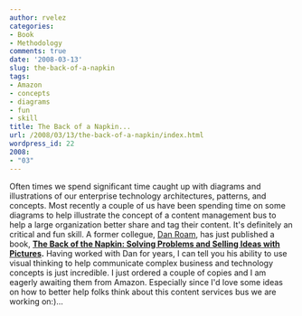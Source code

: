 ```yaml
---
author: rvelez
categories:
- Book
- Methodology
comments: true
date: '2008-03-13'
slug: the-back-of-a-napkin
tags:
- Amazon
- concepts
- diagrams
- fun
- skill
title: The Back of a Napkin...
url: /2008/03/13/the-back-of-a-napkin/index.html
wordpress_id: 22
2008:
- "03"
---
```



Often times we spend significant time caught up with diagrams and illustrations of our enterprise technology architectures, patterns, and concepts. Most recently a couple of us have been spending time on some diagrams to help illustrate the concept of a content management bus to help a large organization better share and tag their content. It's definitely an critical and fun skill. A former collegue, [Dan Roam](http://www.digitalroam.com/), has just published a book, [**The Back of the Napkin: Solving Problems and Selling Ideas with Pictures**](http://www.amazon.com/Back-Napkin-Solving-Problems-Pictures/dp/1591841992/ref=pd_bbs_sr_1?ie=UTF8&s=books&qid=1205442740&sr=8-1)**.** Having worked with Dan for years, I can tell you his ability to use visual thinking to help communicate complex business and technology concepts is just incredible. I just ordered a couple of copies and I am eagerly awaiting them from Amazon. Especially since I'd love some ideas on how to better help folks think about this content services bus we are working on:)...
